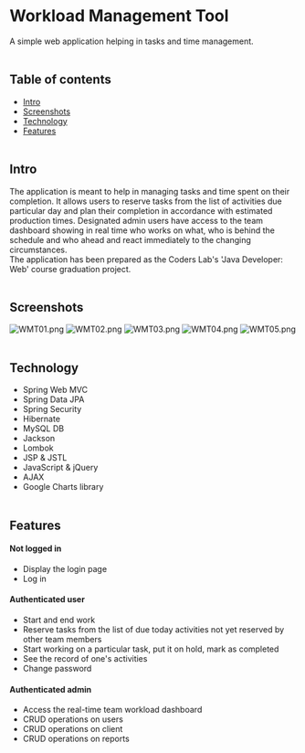 # Workload Management Tool
A simple web application helping in tasks and time management.
<br><br>
## Table of contents
* [Intro](#intro)
* [Screenshots](#screenshots)
* [Technology](#technology)
* [Features](#features)
<br><br>
## Intro
The application is meant to help in managing tasks and time spent on their completion. It allows users to reserve tasks from the list of activities due particular day and plan their completion in accordance with estimated production times. Designated admin users have access to the team dashboard showing in real time who works on what, who is behind the schedule and who ahead and react immediately to the changing circumstances.<br>
The application has been prepared as the Coders Lab's 'Java Developer: Web' course graduation project. 
<br><br>
## Screenshots
![WMT01.png](https://github.com/WojciechZientara/Workload_Management_Tool/blob/master/WMT01.png)
![WMT02.png](https://github.com/WojciechZientara/Workload_Management_Tool/blob/master/WMT02.png)
![WMT03.png](https://github.com/WojciechZientara/Workload_Management_Tool/blob/master/WMT03.png)
![WMT04.png](https://github.com/WojciechZientara/Workload_Management_Tool/blob/master/WMT04.png)
![WMT05.png](https://github.com/WojciechZientara/Workload_Management_Tool/blob/master/WMT05.png)
<br><br>
## Technology
* Spring Web MVC
* Spring Data JPA
* Spring Security
* Hibernate
* MySQL DB
* Jackson
* Lombok
* JSP & JSTL
* JavaScript & jQuery
* AJAX
* Google Charts library
<br><br>
## Features
#### Not logged in
* Display the login page
* Log in
#### Authenticated user
* Start and end work
* Reserve tasks from the list of due today activities not yet reserved by other team members
* Start working on a particular task, put it on hold, mark as completed
* See the record of one's activities
* Change password
#### Authenticated admin
* Access the real-time team workload dashboard
* CRUD operations on users
* CRUD operations on client
* CRUD operations on reports

